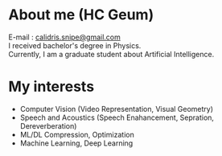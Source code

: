 # About me (HC Geum)
E-mail : calidris.snipe@gmail.com  
I received bachelor's degree in Physics.  
Currently, I am a graduate student about Artificial Intelligence. 
# My interests
- Computer Vision (Video Representation, Visual Geometry)
- Speech and Acoustics (Speech Enahancement, Sepration, Dereverberation)
- ML/DL Compression, Optimization
- Machine Learning, Deep Learning
